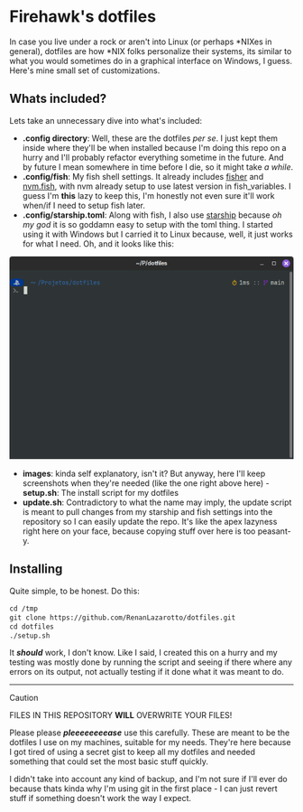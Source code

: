 # Firehawk's dotfiles

In case you live under a rock or aren't into Linux (or perhaps *NIXes in general), dotfiles are how *NIX folks personalize their systems, its similar to what you would sometimes do in a graphical interface on Windows, I guess. Here's mine small set of customizations.

## Whats included?

Lets take an unnecessary dive into what's included:

-   **.config directory**: Well, these are the dotfiles _per se_. I just kept them inside where they'll be when installed because I'm doing this repo on a hurry and I'll probably refactor everything sometime in the future. And by future I mean somewhere in time before I die, so it might take _a while_.
-   **.config/fish**: My fish shell settings. It already includes [fisher](https://github.com/jorgebucaran/fisher) and [nvm.fish](https://github.com/jorgebucaran/nvm.fish), with nvm already setup to use latest version in fish_variables. I guess I'm **this** lazy to keep this, I'm honestly not even sure it'll work when/if I need to setup fish later.
-   **.config/starship.toml**: Along with fish, I also use [starship](https://starship.rs/) because _oh my god_ it is so goddamn easy to setup with the toml thing. I started using it with Windows but I carried it to Linux because, well, it just works for what I need. Oh, and it looks like this:

![starship screenshot](./images/starship-prompt.png)

-   **images**: kinda self explanatory, isn't it? But anyway, here I'll keep screenshots when they're needed (like the one right above here) -**setup.sh**: The install script for my dotfiles
-   **update.sh**: Contradictory to what the name may imply, the update script is meant to pull changes from my starship and fish settings into the repository so I can easily update the repo. It's like the apex lazyness right here on your face, because copying stuff over here is too peasant-y.

## Installing

Quite simple, to be honest. Do this:

```
cd /tmp
git clone https://github.com/RenanLazarotto/dotfiles.git
cd dotfiles
./setup.sh
```

It **_should_** work, I don't know. Like I said, I created this on a hurry and my testing was mostly done by running the script and seeing if there where any errors on its output, not actually testing if it done what it was meant to do.

---

> [!CAUTION]
> FILES IN THIS REPOSITORY **WILL** OVERWRITE YOUR FILES!

Please please **_pleeeeeeeease_** use this carefully. These are meant to be the dotfiles I use on my machines, suitable for my needs. They're here because I got tired of using a secret gist to keep all my dotfiles and needed something that could set the most basic stuff quickly.

I didn't take into account any kind of backup, and I'm not sure if I'll ever do because thats kinda why I'm using git in the first place - I can just revert stuff if something doesn't work the way I expect.
